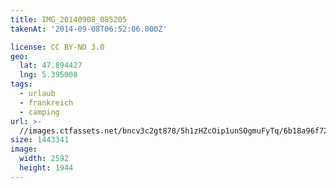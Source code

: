 ```yaml
---
title: IMG_20140908_085205
takenAt: '2014-09-08T06:52:06.000Z'

license: CC BY-ND 3.0
geo:
  lat: 47.894427
  lng: 5.395008
tags:
  - urlaub
  - frankreich
  - camping
url: >-
  //images.ctfassets.net/bncv3c2gt878/5h1zHZcOip1unSOgmuFyTq/6b18a96f72338885ff4194f4c4d161d9/img_20140908_085205_28312881755_o
size: 1443341
image:
  width: 2592
  height: 1944
---
```


